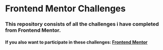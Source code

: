 # Frontend Mentor Challenges
### This repository consists of all the challenges i have completed from Frontend Mentor.
#### If you also want to participate in these challenges: [Frontend Mentor](https://www.frontendmentor.io/challenges)
